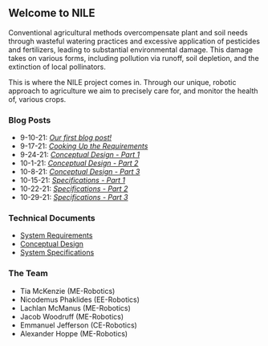 ## Welcome to NILE

Conventional agricultural methods overcompensate plant and soil needs through wasteful watering practices and excessive application of pesticides and fertilizers, leading to substantial environmental damage. This damage takes on various forms, including pollution via runoff, soil depletion, and the extinction of local pollinators.

This is where the NILE project comes in. Through our unique, robotic approach to agriculture we aim to precisely care for, and monitor the health of, various crops.

### Blog Posts

- 9-10-21: _[Our first blog post!](./blog/9-10-21.html)_
- 9-17-21: _[Cooking Up the Requirements](./blog/9-17-21.html)_
- 9-24-21: _[Conceptual Design - Part 1](./blog/9-24-21.html)_
- 10-1-21: _[Conceptual Design - Part 2](./blog/10-1-21.html)_
- 10-8-21: _[Conceptual Design - Part 3](./blog/10-8-21.html)_
- 10-15-21: _[Specifications - Part 1](./blog/10-15-21.html)_
- 10-22-21: _[Specifications - Part 2](./blog/10-22-21.html)_
- 10-29-21: _[Specifications - Part 3](./blog/10-22-29.html)_

### Technical Documents

- [System Requirements](./assets/NILE_Requirements.pdf)
- [Conceptual Design](./assets/NILE_Conceptual_Design.pdf)
- [System Specifications](./assets/NILE_Specifications.pdf)

### The Team
- Tia McKenzie        (ME-Robotics)
- Nicodemus Phaklides (EE-Robotics)
- Lachlan McManus     (ME-Robotics)
- Jacob Woodruff      (ME-Robotics)
- Emmanuel Jefferson  (CE-Robotics)
- Alexander Hoppe     (ME-Robotics)
